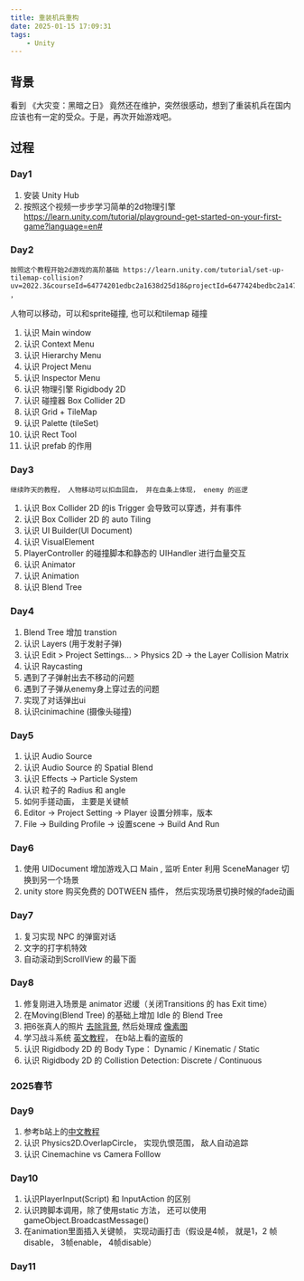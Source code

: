```yaml
---
title: 重装机兵重构
date: 2025-01-15 17:09:31
tags:
    - Unity
---
```



## 背景

看到 《大灾变：黑暗之日》 竟然还在维护，突然很感动，想到了重装机兵在国内应该也有一定的受众。于是，再次开始游戏吧。


## 过程

### Day1 

1. 安装 Unity Hub
2. 按照这个视频一步步学习简单的2d物理引擎 https://learn.unity.com/tutorial/playground-get-started-on-your-first-game?language=en#


### Day2

    按照这个教程开始2d游戏的高阶基础 https://learn.unity.com/tutorial/set-up-tilemap-collision?uv=2022.3&courseId=64774201edbc2a1638d25d18&projectId=6477424bedbc2a1473e5fce4# ，
人物可以移动，可以和sprite碰撞, 也可以和tilemap 碰撞


1. 认识 Main window
1. 认识 Context Menu
1. 认识 Hierarchy Menu
2. 认识 Project Menu
2. 认识 Inspector Menu
3. 认识 物理引擎 Rigidbody 2D
4. 认识 碰撞器 Box Collider 2D
5. 认识 Grid + TileMap
7. 认识 Palette (tileSet)
8. 认识 Rect Tool
9. 认识 prefab 的作用

### Day3

    继续昨天的教程， 人物移动可以扣血回血， 并在血条上体现， enemy 的巡逻

    
1. 认识 Box Collider 2D 的is Trigger 会导致可以穿透，并有事件
2. 认识 Box Collider 2D 的 auto Tiling
3. 认识 UI Builder(UI Document)
4. 认识 VisualElement
5. PlayerController 的碰撞脚本和静态的 UIHandler 进行血量交互
6. 认识 Animator
7. 认识 Animation 
8. 认识 Blend Tree


### Day4

1. Blend Tree 增加 transtion
2. 认识 Layers (用于发射子弹)
3. 认识 Edit > Project Settings… > Physics 2D -> the Layer Collision Matrix
4. 认识 Raycasting 
5. 遇到了子弹射出去不移动的问题
6. 遇到了子弹从enemy身上穿过去的问题
7. 实现了对话弹出ui
8. 认识cinimachine (摄像头碰撞)


### Day5

1. 认识 Audio Source
2. 认识 Audio Source 的 Spatial Blend
3. 认识 Effects -> Particle System
4. 认识 粒子的 Radius 和 angle
5. 如何手搓动画， 主要是关键帧
6. Editor -> Project Setting -> Player 设置分辨率，版本
7. File -> Building Profile -> 设置scene -> Build And Run



### Day6

1. 使用 UIDocument 增加游戏入口 Main , 监听 Enter 利用 SceneManager 切换到另一个场景
2. unity store 购买免费的 DOTWEEN 插件， 然后实现场景切换时候的fade动画 


### Day7

1. 复习实现 NPC 的弹窗对话
2. 文字的打字机特效
3. 自动滚动到ScrollView 的最下面



### Day8

1. 修复刚进入场景是 animator 迟缓（关闭Transitions 的 has Exit time）
2. 在Moving(Blend Tree) 的基础上增加 Idle 的 Blend Tree
3. 把6张真人的照片 [去除背景](https://www.remove.bg/zh/upload), 然后处理成 [像素图](https://giventofly.github.io/pixelit/)
4. 学习战斗系统 [英文教程](https://www.gamedev.tv/courses/unity-2d-rpg-combat)， 在b站上看的盗版的
5. 认识 Rigidbody 2D 的 Body Type： Dynamic / Kinematic / Static
6. 认识 Rigidbody 2D 的 Collistion Detection: Discrete / Continuous


### 2025春节

### Day9
1. 参考b站上的[中文教程](https://www.bilibili.com/video/BV1Xj411r7Mm/?spm_id_from=333.1391.0.0&vd_source=01c6ea83d355cf40740aaf091b3df38d)
2. 认识 Physics2D.OverlapCircle， 实现仇恨范围， 敌人自动追踪
3. 认识 Cinemachine vs Camera Folllow


### Day10
1. 认识PlayerInput(Script) 和 InputAction 的区别
2. 认识跨脚本调用，除了使用static 方法， 还可以使用 gameObject.BroadcastMessage()
3. 在animation里面插入关键帧， 实现动画打击（假设是4帧， 就是1，2 帧 disable， 3帧enable， 4帧disable）


### Day11